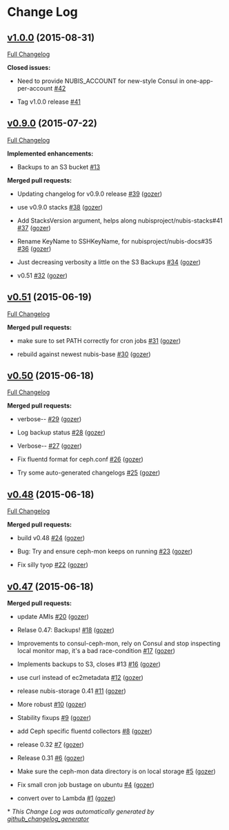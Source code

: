 # Change Log

## [v1.0.0](https://github.com/nubisproject/nubis-storage/tree/v1.0.0) (2015-08-31)

[Full Changelog](https://github.com/nubisproject/nubis-storage/compare/v0.9.0...v1.0.0)

**Closed issues:**

- Need to provide NUBIS\_ACCOUNT for new-style Consul in one-app-per-account [\#42](https://github.com/Nubisproject/nubis-storage/issues/42)

- Tag v1.0.0 release [\#41](https://github.com/Nubisproject/nubis-storage/issues/41)

## [v0.9.0](https://github.com/nubisproject/nubis-storage/tree/v0.9.0) (2015-07-22)

[Full Changelog](https://github.com/nubisproject/nubis-storage/compare/v0.51...v0.9.0)

**Implemented enhancements:**

- Backups to an S3 bucket [\#13](https://github.com/Nubisproject/nubis-storage/issues/13)

**Merged pull requests:**

- Updating changelog for v0.9.0 release [\#39](https://github.com/Nubisproject/nubis-storage/pull/39) ([gozer](https://github.com/gozer))

- use v0.9.0 stacks [\#38](https://github.com/Nubisproject/nubis-storage/pull/38) ([gozer](https://github.com/gozer))

- Add StacksVersion argument, helps along nubisproject/nubis-stacks\#41 [\#37](https://github.com/Nubisproject/nubis-storage/pull/37) ([gozer](https://github.com/gozer))

- Rename KeyName to SSHKeyName, for nubisproject/nubis-docs\#35 [\#36](https://github.com/Nubisproject/nubis-storage/pull/36) ([gozer](https://github.com/gozer))

- Just decreasing verbosity a little on the S3 Backups [\#34](https://github.com/Nubisproject/nubis-storage/pull/34) ([gozer](https://github.com/gozer))

- v0.51 [\#32](https://github.com/Nubisproject/nubis-storage/pull/32) ([gozer](https://github.com/gozer))

## [v0.51](https://github.com/nubisproject/nubis-storage/tree/v0.51) (2015-06-19)

[Full Changelog](https://github.com/nubisproject/nubis-storage/compare/v0.50...v0.51)

**Merged pull requests:**

- make sure to set PATH correctly for cron jobs [\#31](https://github.com/Nubisproject/nubis-storage/pull/31) ([gozer](https://github.com/gozer))

- rebuild against newest nubis-base [\#30](https://github.com/Nubisproject/nubis-storage/pull/30) ([gozer](https://github.com/gozer))

## [v0.50](https://github.com/nubisproject/nubis-storage/tree/v0.50) (2015-06-18)

[Full Changelog](https://github.com/nubisproject/nubis-storage/compare/v0.48...v0.50)

**Merged pull requests:**

- verbose-- [\#29](https://github.com/Nubisproject/nubis-storage/pull/29) ([gozer](https://github.com/gozer))

- Log backup status [\#28](https://github.com/Nubisproject/nubis-storage/pull/28) ([gozer](https://github.com/gozer))

- Verbose-- [\#27](https://github.com/Nubisproject/nubis-storage/pull/27) ([gozer](https://github.com/gozer))

- Fix fluentd format for ceph.conf [\#26](https://github.com/Nubisproject/nubis-storage/pull/26) ([gozer](https://github.com/gozer))

- Try some auto-generated changelogs [\#25](https://github.com/Nubisproject/nubis-storage/pull/25) ([gozer](https://github.com/gozer))

## [v0.48](https://github.com/nubisproject/nubis-storage/tree/v0.48) (2015-06-18)

[Full Changelog](https://github.com/nubisproject/nubis-storage/compare/v0.47...v0.48)

**Merged pull requests:**

- build v0.48 [\#24](https://github.com/Nubisproject/nubis-storage/pull/24) ([gozer](https://github.com/gozer))

- Bug: Try and ensure ceph-mon keeps on running [\#23](https://github.com/Nubisproject/nubis-storage/pull/23) ([gozer](https://github.com/gozer))

- Fix silly tyop [\#22](https://github.com/Nubisproject/nubis-storage/pull/22) ([gozer](https://github.com/gozer))

## [v0.47](https://github.com/nubisproject/nubis-storage/tree/v0.47) (2015-06-18)

**Merged pull requests:**

- update AMIs [\#20](https://github.com/Nubisproject/nubis-storage/pull/20) ([gozer](https://github.com/gozer))

- Relase 0.47: Backups! [\#18](https://github.com/Nubisproject/nubis-storage/pull/18) ([gozer](https://github.com/gozer))

- Improvements to consul-ceph-mon, rely on Consul and stop inspecting local monitor map, it's a bad race-condition [\#17](https://github.com/Nubisproject/nubis-storage/pull/17) ([gozer](https://github.com/gozer))

- Implements backups to S3, closes \#13 [\#16](https://github.com/Nubisproject/nubis-storage/pull/16) ([gozer](https://github.com/gozer))

- use curl instead of ec2metadata [\#12](https://github.com/Nubisproject/nubis-storage/pull/12) ([gozer](https://github.com/gozer))

- release nubis-storage 0.41 [\#11](https://github.com/Nubisproject/nubis-storage/pull/11) ([gozer](https://github.com/gozer))

- More robust [\#10](https://github.com/Nubisproject/nubis-storage/pull/10) ([gozer](https://github.com/gozer))

- Stability fixups [\#9](https://github.com/Nubisproject/nubis-storage/pull/9) ([gozer](https://github.com/gozer))

- add Ceph specific fluentd collectors [\#8](https://github.com/Nubisproject/nubis-storage/pull/8) ([gozer](https://github.com/gozer))

- release 0.32 [\#7](https://github.com/Nubisproject/nubis-storage/pull/7) ([gozer](https://github.com/gozer))

- Release 0.31 [\#6](https://github.com/Nubisproject/nubis-storage/pull/6) ([gozer](https://github.com/gozer))

- Make sure the ceph-mon data directory is on local storage [\#5](https://github.com/Nubisproject/nubis-storage/pull/5) ([gozer](https://github.com/gozer))

- Fix small cron job bustage on ubuntu [\#4](https://github.com/Nubisproject/nubis-storage/pull/4) ([gozer](https://github.com/gozer))

- convert over to Lambda [\#1](https://github.com/Nubisproject/nubis-storage/pull/1) ([gozer](https://github.com/gozer))



\* *This Change Log was automatically generated by [github_changelog_generator](https://github.com/skywinder/Github-Changelog-Generator)*
